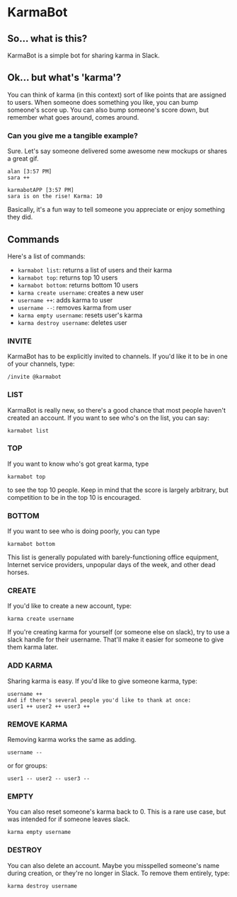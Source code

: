 # KarmaBot

## So... what is this?
KarmaBot is a simple bot for sharing karma in Slack.

## Ok... but what's 'karma'?
You can think of karma (in this context) sort of like points that are assigned to users. When someone does something you like, you can bump someone's score up. You can also bump someone's score down, but remember what goes around, comes around.

### Can you give me a tangible example?
Sure. Let's say someone delivered some awesome new mockups or shares a great gif.
```
alan [3:57 PM]
sara ++

karmabotAPP [3:57 PM]
sara is on the rise! Karma: 10
```

Basically, it's a fun way to tell someone you appreciate or enjoy something they did.

## Commands
Here's a list of commands:
* `karmabot list`: returns a list of users and their karma
* `karmabot top`: returns top 10 users
* `karmabot bottom`: returns bottom 10 users
* `karma create username`: creates a new user
* `username ++`: adds karma to user
* `username --`: removes karma from user
* `karma empty username`: resets user's karma
* `karma destroy username`: deletes user

### INVITE
KarmaBot has to be explicitly invited to channels. If you'd like it to be in one of your channels, type:
```
/invite @karmabot
```

### LIST
KarmaBot is really new, so there's a good chance that most people haven't created an account. If you want to see who's on the list, you can say:
```
karmabot list
```

### TOP
If you want to know who's got great karma, type
```
karmabot top
```
to see the top 10 people. Keep in mind that the score is largely arbitrary, but competition to be in the top 10 is encouraged.

### BOTTOM
If you want to see who is doing poorly, you can type
```
karmabot bottom
```
This list is generally populated with barely-functioning office equipment, Internet service providers, unpopular days of the week, and other dead horses.

### CREATE
If you'd like to create a new account, type:
```
karma create username
```
If you're creating karma for yourself (or someone else on slack), try to use a slack handle for their username. That'll make it easier for someone to give them karma later.

### ADD KARMA
Sharing karma is easy. If you'd like to give someone karma, type:
```
username ++
And if there's several people you'd like to thank at once:
user1 ++ user2 ++ user3 ++
```

### REMOVE KARMA
Removing karma works the same as adding.
```
username --
```
or for groups:
```
user1 -- user2 -- user3 --
```
### EMPTY
You can also reset someone's karma back to 0. This is a rare use case, but was intended for if someone leaves slack.
```
karma empty username
```

### DESTROY
You can also delete an account. Maybe you misspelled someone's name during creation, or they're no longer in Slack. To remove them entirely, type:
```
karma destroy username
```
